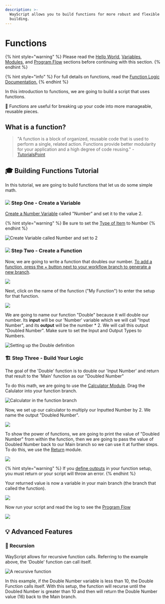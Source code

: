 ```yaml
---
description: >-
  WayScript allows you to build functions for more robust and flexible program
  building.
---
```


# Functions

{% hint style="warning" %}
Please read the [Hello World](hello-world.md), [Variables](variables.md), [Modules](modules.md), and [Program Flow](program-flow.md) sections before continuing with this section.
{% endhint %}

{% hint style="info" %}
For full details on functions, read the [Function Logic Documentation.](../library/logic/functions/)
{% endhint %}

In this introduction to functions, we are going to build a script that uses functions.

🧩 Functions are useful for breaking up your code into more manageable, reusable pieces. 

## What is a function?

> "A function is a block of organized, reusable code that is used to perform a single, related action. Functions provide better modularity for your application and a high degree of code reusing." - [TutorialsPoint](https://www.tutorialspoint.com/computer_programming/computer_programming_functions)

## 🎓 Building Functions Tutorial

In this tutorial, we are going to build functions that let us do some simple math.

### ![](../.gitbook/assets/create_var.png) Step One - Create a Variable

[Create a Number Variable](variables.md) called "Number" and set it to the value 2.

{% hint style="warning" %}
Be sure to set the [Type of Item](../library/logic/create-variable.md#define-the-characteristics-of-your-variable) to Number
{% endhint %}

![Create Variable called Number and set to 2](../.gitbook/assets/function_1.png)

### ![](../.gitbook/assets/func_call.png) Step Two - Create a Function

Now, we are going to write a function that doubles our number. [To add a function, press the + button next to your workflow branch to generate a new branch](../library/logic/functions/#creating-a-new-function).

![](../.gitbook/assets/func_2.png)

Next, click on the name of the function \("My Function"\) to enter the setup for that function.

![](../.gitbook/assets/func_3.png)

We are going to name our function "Double" because it will double our number. Its **input** will be our 'Number' variable which we will call "Input Number", and its **output** will be the number \* 2. We will call this output "Doubled Number". Make sure to set the Input and Output Types to Numbers. 

![Setting up the Double definition](../.gitbook/assets/func_4.png)

### 🏗 Step Three - Build Your Logic

The goal of the 'Double' function is to double our 'Input Number' and return that result to the 'Main' function as our "Doubled Number"

To do this math, we are going to use the [Calculator Module](../library/modules/calculator.md). Drag the Calulator into your function branch. 

![Calculator in the function branch](../.gitbook/assets/func_5.png)

Now, we set up our calculator to multiply our Inputted Number by 2. We name the output "Doubled Number".

![](../.gitbook/assets/func_6.png)

To show the power of functions, we are going to print the value of "Doubled Number" from within the function, then we are going to pass the value of Doubled Number back to our Main branch so we can use it at further steps. To do this, we use the [Return](../library/logic/functions/return.md) module.

![](../.gitbook/assets/func_7.png)

{% hint style="warning" %}
If you [define outputs](functions.md#step-two-create-a-function) in your function setup, you must return or your script will throw an error.
{% endhint %}

Your returned value is now a variable in your main branch \(the branch that called the function\).

![](../.gitbook/assets/func_8.png)

Now run your script and read the log to see the [Program Flow](program-flow.md)

![](../.gitbook/assets/func_9.png)

## 💡 Advanced Features

### 🔄 Recursion

WayScript allows for recursive function calls. Referring to the example above, the 'Double' function can call itself.

![A recursive function](../.gitbook/assets/func_10.png)

In this example, if the Double Number variable is less than 10, the Double Function calls itself. With this setup, the function will recurse until the Doubled Number is greater than 10 and then will return the Double Number value \(16\) back to the Main branch. 

